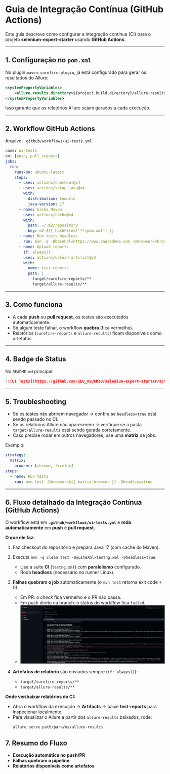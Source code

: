 # Guia de Integração Contínua (GitHub Actions)

Este guia descreve como configurar a integração contínua (CI) para o projeto **selenium-expert-starter** usando **GitHub Actions**.

---

## 1. Configuração no `pom.xml`

No plugin `maven-surefire-plugin`, já está configurado para gerar os resultados do Allure:

```xml
<systemPropertyVariables>
    <allure.results.directory>${project.build.directory}/allure-results</allure.results.directory>
</systemPropertyVariables>
```

Isso garante que os relatórios Allure sejam gerados a cada execução.

---

## 2. Workflow GitHub Actions

Arquivo: `.github/workflows/ui-tests.yml`

```yaml
name: ui-tests
on: [push, pull_request]
jobs:
  run:
    runs-on: ubuntu-latest
    steps:
      - uses: actions/checkout@v4
      - uses: actions/setup-java@v4
        with:
          distribution: temurin
          java-version: 17
      - name: Cache Maven
        uses: actions/cache@v4
        with:
          path: ~/.m2/repository
          key: m2-${{ hashFiles('**/pom.xml') }}
      - name: Run tests headless
        run: mvn -q -DbaseUrl=https://www.saucedemo.com -Dbrowser=chrome -Dheadless=true test
      - name: Upload reports
        if: always()
        uses: actions/upload-artifact@v4
        with:
          name: test-reports
          path: |
            target/surefire-reports/**
            target/allure-results/**
```

---

## 3. Como funciona

- A cada **push** ou **pull request**, os testes são executados automaticamente.
- Se algum teste falhar, o workflow **quebra** (fica vermelho).
- Relatórios (`surefire-reports` e `allure-results`) ficam disponíveis como artefatos.

---

## 4. Badge de Status

No `README.md` principal:

```markdown
[![UI Tests](https://github.com/SEU_USUARIO/selenium-expert-starter/actions/workflows/ui-tests.yml/badge.svg)](https://github.com/SEU_USUARIO/selenium-expert-starter/actions/workflows/ui-tests.yml)
```

---

## 5. Troubleshooting

- Se os testes não abrirem navegador → confira se `headless=true` está sendo passado no CI.
- Se os relatórios Allure não aparecerem → verifique se a pasta `target/allure-results` está sendo gerada corretamente.
- Caso precise rodar em outros navegadores, use uma **matriz** de jobs.

Exemplo:

```yaml
strategy:
  matrix:
    browser: [chrome, firefox]
steps:
  - name: Run tests
    run: mvn test -Dbrowser=${{ matrix.browser }} -Dheadless=true
```

---

## 6. Fluxo detalhado da Integração Contínua (GitHub Actions)

O workflow está em **`.github/workflows/ui-tests.yml`** e **roda automaticamente** em **push** e **pull request**.

**O que ele faz:**
1. Faz checkout do repositório e prepara Java 17 (com cache do Maven).
2. Executa `mvn -q clean test -DsuiteXml=testng.xml -Dheadless=true`.
    - Usa a suíte **CI** (`testng.xml`) com **paralelismo** configurado.
    - Roda **headless** (necessário no runner Linux).
3. **Falhas quebram o job** automaticamente (o `mvn test` retorna exit code ≠ 0).
    - Em PR: o _check_ fica vermelho e o PR não passa.
    - Em push direto na branch: o status do workflow fica `failed`.
    - ![Allure Report Preview](./docs/CI_github.png)

4. **Artefatos de relatório** são enviados sempre (`if: always()`):
    - `target/surefire-reports/**`
    - `target/allure-results/**`

**Onde ver/baixar relatórios do CI:**
- Abra o workflow da execução → **Artifacts** → baixe **test-reports** para inspecionar localmente.
- Para visualizar o Allure a partir dos `allure-results` baixados, rode:
  ```bash
  allure serve path/para/os/allure-results
  ```

## 7. Resumo do Fluxo

- **Execução automática no push/PR**
- **Falhas quebram o pipeline**
- **Relatórios disponíveis como artefatos**
